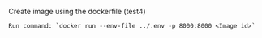 Create image using the dockerfile (test4)
```
Run command: `docker run --env-file ../.env -p 8000:8000 <Image id>`
```
